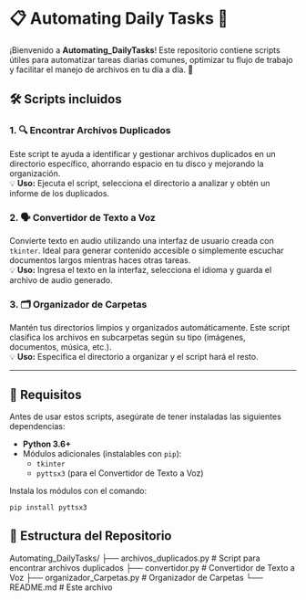 # 📋 Automating Daily Tasks 🚀

¡Bienvenido a **Automating_DailyTasks**! Este repositorio contiene scripts útiles para automatizar tareas diarias comunes, optimizar tu flujo de trabajo y facilitar el manejo de archivos en tu día a día. 🎯  

## 🛠️ Scripts incluidos

### 1. 🔍 **Encontrar Archivos Duplicados**  
Este script te ayuda a identificar y gestionar archivos duplicados en un directorio específico, ahorrando espacio en tu disco y mejorando la organización.  
💡 **Uso:** Ejecuta el script, selecciona el directorio a analizar y obtén un informe de los duplicados.  

### 2. 🗣️ **Convertidor de Texto a Voz**  
Convierte texto en audio utilizando una interfaz de usuario creada con `tkinter`. Ideal para generar contenido accesible o simplemente escuchar documentos largos mientras haces otras tareas.  
💡 **Uso:** Ingresa el texto en la interfaz, selecciona el idioma y guarda el archivo de audio generado.  

### 3. 🗂️ **Organizador de Carpetas**  
Mantén tus directorios limpios y organizados automáticamente. Este script clasifica los archivos en subcarpetas según su tipo (imágenes, documentos, música, etc.).  
💡 **Uso:** Especifica el directorio a organizar y el script hará el resto.  

---

## 🔧 **Requisitos**  

Antes de usar estos scripts, asegúrate de tener instaladas las siguientes dependencias:  
- **Python 3.6+**  
- Módulos adicionales (instalables con `pip`):  
  - `tkinter`  
  - `pyttsx3` (para el Convertidor de Texto a Voz)  

Instala los módulos con el comando:  
```bash
pip install pyttsx3
```
## 📂 **Estructura del Repositorio**

Automating_DailyTasks/
├── archivos_duplicados.py  # Script para encontrar archivos duplicados
├── convertidor.py    # Convertidor de Texto a Voz
├── organizador_Carpetas.py  # Organizador de Carpetas
└── README.md             # Este archivo
















